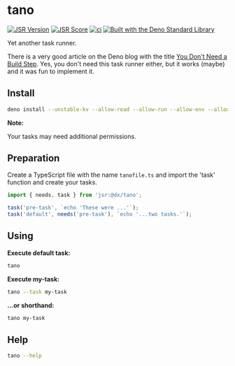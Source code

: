 # tano

[![JSR Version](https://jsr.io/badges/@dx/tano)](https://jsr.io/@dx/tano)
[![JSR Score](https://jsr.io/badges/@dx/tano/score)](https://jsr.io/@dx/tano/score)
[![ci](https://github.com/thomas3577/tano/actions/workflows/deno.yml/badge.svg)](https://github.com/thomas3577/tano/actions/workflows/deno.yml)
[![Built with the Deno Standard Library](https://raw.githubusercontent.com/denoland/deno_std/main/badge.svg)](https://deno.land/std)

Yet another task runner.

There is a very good article on the Deno blog with the title [You Don't Need a Build Step](https://deno.com/blog/you-dont-need-a-build-step).
Yes, you don't need this task runner either, but it works (maybe) and it was fun to implement it.

## Install

```bash
deno install --unstable-kv --allow-read --allow-run --allow-env --allow-write -g -n tano jsr:@dx/tano/tano
```

**Note:**

Your tasks may need additional permissions.

## Preparation

Create a TypeScript file with the name `tanofile.ts` and import the 'task' function and create your tasks.

```ts
import { needs, task } from 'jsr:@dx/tano';

task('pre-task', `echo 'These were ...'`);
task('default', needs('pre-task'), `echo '...two tasks.'`);
```

## Using

**Execute default task:**

```bash
tano
```

**Execute my-task:**

```bash
tano --task my-task
```

**...or shorthand:**

```bash
tano my-task
```

## Help

```bash
tano --help
```
